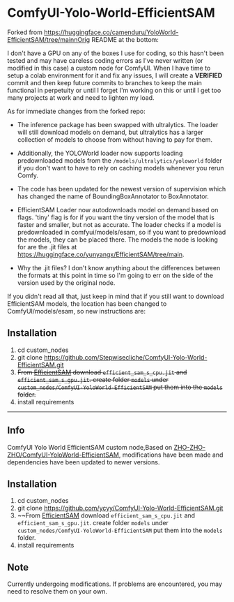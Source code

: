 # ComfyUI-Yolo-World-EfficientSAM

Forked from https://huggingface.co/camenduru/YoloWorld-EfficientSAM/tree/mainnOrig README at the bottom:

I don't have a GPU on any of the boxes I use for coding, so this hasn't been tested and may have careless coding errors as I've never written (or modified in this case) a custom node for ComfyUI. When I have time to setup a colab environment for it and fix any issues, I will create a **VERIFIED** commit and then keep future commits to branches to keep the main functional in perpetuity or until I forget I'm working on this or until I get too many projects at work and need to lighten my load.  

As for immediate changes from the forked repo:

 * The inference package has been swapped with ultralytics. The loader will still download models on demand, but ultralytics has a larger collection of models to choose from without having to pay for them. 

 * Additionally, the YOLOWorld loader now supports loading predownloaded models from the `/models/ultralytics/yoloworld` folder if you don't want to have to rely on caching models whenever you rerun Comfy.

 * The code has been updated for the newest version of supervision which has changed the name of BoundingBoxAnnotator to BoxAnnotator.

 * EfficientSAM Loader now autodownloads model on demand based on flags. 'tiny' flag is for if you want the tiny version of the model that is faster and smaller, but not as accurate. The loader checks if a model is predownloaded in comfyui/models/esam, so if you want to predownload the models, they can be placed there. The models the node is looking for are the .jit files at https://huggingface.co/yunyangx/EfficientSAM/tree/main.

 * Why the .jit files? I don't know anything about the differences between the formats at this point in time so I'm going to err on the side of the version used by the original node.

If you didn't read all that, just keep in mind that if you still want to download EfficientSAM models, the location has been changed to ComfyUI/models/esam, so new instructions are:

## Installation
1. cd custom_nodes
2. git clone https://github.com/Stepwisecliche/ComfyUI-Yolo-World-EfficientSAM.git
3. ~~From [EfficientSAM](https://huggingface.co/camenduru/YoloWorld-EfficientSAM/tree/main) download `efficient_sam_s_cpu.jit` and `efficient_sam_s_gpu.jit`. create folder `models` under `custom_nodes/ComfyUI-YoloWorld-EfficientSAM` put them into the `models` folder.~~
4. install requirements

---

## Info
ComfyUI Yolo World EfficientSAM custom node,Based on [ZHO-ZHO-ZHO/ComfyUI-YoloWorld-EfficientSAM](https://github.com/ZHO-ZHO-ZHO/ComfyUI-YoloWorld-EfficientSAM), modifications have been made and dependencies have been updated to newer versions.

## Installation
1. cd custom_nodes
2. git clone https://github.com/ycyy/ComfyUI-Yolo-World-EfficientSAM.git
3. ~~From [EfficientSAM](https://huggingface.co/camenduru/YoloWorld-EfficientSAM/tree/main) download `efficient_sam_s_cpu.jit` and `efficient_sam_s_gpu.jit`. create folder `models` under `custom_nodes/ComfyUI-YoloWorld-EfficientSAM` put them into the `models` folder.
4. install requirements

## Note
Currently undergoing modifications. If problems are encountered, you may need to resolve them on your own.

